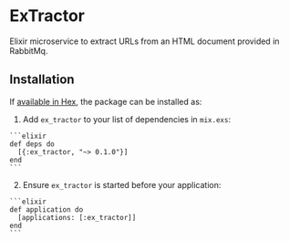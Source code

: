 # ExTractor

Elixir microservice to extract URLs from an HTML document provided in RabbitMq.

## Installation

If [available in Hex](https://hex.pm/docs/publish), the package can be installed as:

  1. Add `ex_tractor` to your list of dependencies in `mix.exs`:

    ```elixir
    def deps do
      [{:ex_tractor, "~> 0.1.0"}]
    end
    ```

  2. Ensure `ex_tractor` is started before your application:

    ```elixir
    def application do
      [applications: [:ex_tractor]]
    end
    ```

